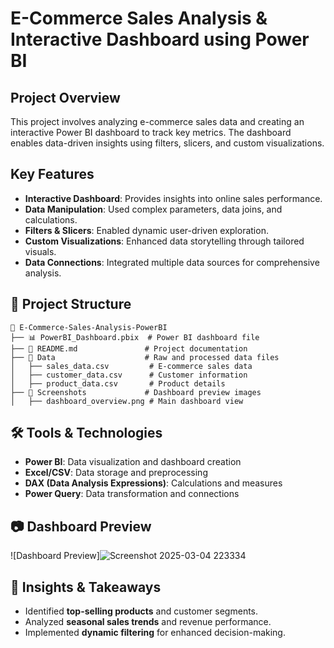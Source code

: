 # E-Commerce Sales Analysis & Interactive Dashboard using Power BI

##  Project Overview
This project involves analyzing e-commerce sales data and creating an interactive Power BI dashboard to track key metrics. The dashboard enables data-driven insights using filters, slicers, and custom visualizations.

##  Key Features
- **Interactive Dashboard**: Provides insights into online sales performance.
- **Data Manipulation**: Used complex parameters, data joins, and calculations.
- **Filters & Slicers**: Enabled dynamic user-driven exploration.
- **Custom Visualizations**: Enhanced data storytelling through tailored visuals.
- **Data Connections**: Integrated multiple data sources for comprehensive analysis.

## 📁 Project Structure
```
📂 E-Commerce-Sales-Analysis-PowerBI
├── 📊 PowerBI_Dashboard.pbix  # Power BI dashboard file
├── 📄 README.md               # Project documentation
├── 📂 Data                    # Raw and processed data files
│   ├── sales_data.csv         # E-commerce sales data
│   ├── customer_data.csv      # Customer information
│   ├── product_data.csv       # Product details
├── 📂 Screenshots             # Dashboard preview images
│   ├── dashboard_overview.png # Main dashboard view
```

## 🛠 Tools & Technologies
- **Power BI**: Data visualization and dashboard creation
- **Excel/CSV**: Data storage and preprocessing
- **DAX (Data Analysis Expressions)**: Calculations and measures
- **Power Query**: Data transformation and connections

## 📷 Dashboard Preview
![Dashboard Preview]![Screenshot 2025-03-04 223334](https://github.com/user-attachments/assets/f19508b9-64e0-4d2e-8670-bc08cf2575a6)


## 📢 Insights & Takeaways
- Identified **top-selling products** and customer segments.
- Analyzed **seasonal sales trends** and revenue performance.
- Implemented **dynamic filtering** for enhanced decision-making.


